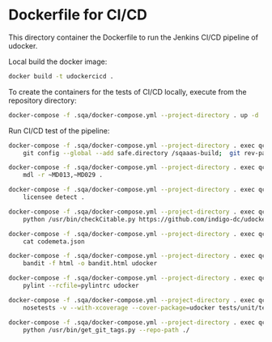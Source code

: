 # Dockerfile for CI/CD

This directory container the Dockerfile to run the Jenkins CI/CD pipeline of udocker.

Local build the docker image:

```bash
docker build -t udockercicd .
```

To create the containers for the tests of CI/CD locally, execute from the repository directory:

```bash
docker-compose -f .sqa/docker-compose.yml --project-directory . up -d
```

Run CI/CD test of the pipeline:

```bash
docker-compose -f .sqa/docker-compose.yml --project-directory . exec qc.acc_udocker \
    git config --global --add safe.directory /sqaaas-build;  git rev-parse --is-inside-work-tree

docker-compose -f .sqa/docker-compose.yml --project-directory . exec qc.doc_udocker \
    mdl -r ~MD013,~MD029 .

docker-compose -f .sqa/docker-compose.yml --project-directory . exec qc.lic_udocker \
    licensee detect .

docker-compose -f .sqa/docker-compose.yml --project-directory . exec qc.met01_udocker \
    python /usr/bin/checkCitable.py https://github.com/indigo-dc/udocker

docker-compose -f .sqa/docker-compose.yml --project-directory . exec qc.met02_udocker \
    cat codemeta.json

docker-compose -f .sqa/docker-compose.yml --project-directory . exec qc.sec_udocker \
    bandit -f html -o bandit.html udocker

docker-compose -f .sqa/docker-compose.yml --project-directory . exec qc.sty_udocker \
    pylint --rcfile=pylintrc udocker

docker-compose -f .sqa/docker-compose.yml --project-directory . exec qc.uni_udocker \
    nosetests -v --with-xcoverage --cover-package=udocker tests/unit/test*.py

docker-compose -f .sqa/docker-compose.yml --project-directory . exec qc.ver_udocker \
    python /usr/bin/get_git_tags.py --repo-path ./
```
